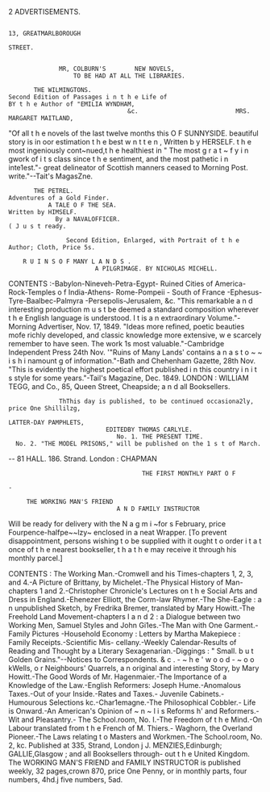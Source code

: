 2                                                 ADVERTISEMENTS.

                                                                                  13, GREATMARLBOROUGH
                                                                                                    STREET.


                  MR, COLBURN'S        NEW NOVELS,
                      TO BE HAD AT ALL THE LIBRARIES.

           THE WILMINGTONS.                                            Second Edition of Passages i n t h e Life of
    BY t h e Author of "EMILIA WYNDHAM,
                                     &c.                           MRS. MARGARET MAITLAND,
   "Of all t h e novels of the last twelve months this                              O F SUNNYSIDE.
beautiful story is in oor estimation t h e best w n t t e n ,                    Written b y HERSELF.
t h e most ingeniously cont~nued,t h e healthiest in              " The   most g r a t ~ f y i n gwork of i t s class since t h e
sentiment, and the most pathetic i n inte1est."-                great delineator of Scottish manners ceased to
Morning Post.                                                   write."--Tait's  MagasZne.

           THE PETREL.                                                Adventures of a Gold Finder.
               A TALE O F THE SEA.                                                 Written by HIMSELF.
                 By a NAVALOFFICER.                                                                               ( J u s t ready.

                    Second Edition, Enlarged, with Portrait of t h e Author; Cloth, Price 5s.

        R U I N S O F MANY L A N D S .
                            A PILGRIMAGE. BY NICHOLAS MICHELL.
CONTENTS   :-Babylon-Nineveh-Petra-Egypt-             Ruined Cities of America-Rock-Temples o f India-Athens-
    Rome-Pompeii       -
                       South of France -Ephesus-Tyre-Baalbec-Palmyra               -Persepolis-Jerusalem,     &c.
  "This remarkable a n d interesting production m u s t be deemed a standard composition wherever t h e English
language is understood. I t is a n extraordinary Volume."-Morning         Advertiser, Nov. 17, 1849.
  "Ideas more refined, poetic beauties mofe richly developed, and classic knowledge more extensive, w e
scarcely remember to have seen. The work 1s most valuable."-Cambridge             Independent Press 24th Nov.
  '"Ruins of Many Lands' contains a n a s t o ~ ~ i s h i namount
                                                            g     of information."-Bath and Chehenham Gazette,
28th Nov.
  "This is evidently the highest poetical effort published i n this country i n i t s style for some years."-Tail's
Magazine, Dec. 1849.
           LONDON : WILLIAM TEGG, and Co., 85, Queen Street, Cheapside; a n d all Booksellers.

                  ThThis day is published, to be continued occasiona2ly, price One Shillilzg,

    LATTER-DAY PAMPHLETS,
                               EDITEDBY THOMAS CARLYLE.
                                  No. 1. THE PRESENT TIME.
      No. 2. "THE MODEL PRISONS," will be published on the 1 s t of March.

--                                                   81 HALL. 186. Strand.
                                      London : CHAPMAN

                                         THE FIRST MONTHLY PART O F
                                                                                                                 -

         THE WORKING MAN'S FRIEND
                                  A N D FAMILY INSTRUCTOR
Will be ready for delivery with the N a g m i ~for
                                                s February, price Fourpence-halfpe~~lzy~
                                                                                      enclosed
                                     in a neat Wrapper.
      [To prevent disappointment, persons wishing t o be supplied with it ought t o order i t a t once of t h e
                    nearest bookseller, t h a t h e may receive it through his monthly parcel.]

  CONTENTS     : The Working Man.-Cromwell    and his Times-chapters 1, 2, 3, and 4.-A Picture of Brittany,
by Michelet.-The      Physical History of Man-chapters 1 and 2.-Christopher Chronicle's Lectures on t h e
Social Arts and Dress in England.-Ehenezer Elliott, the Corm-law Rhymer.-The She-Eagle : a n unpublished
Sketch, by Fredrika Bremer, translated by Mary Howitt.-The Freehold Land Movement-chapters I a n d 2 :
a Dialogue between two Working Men, Samuel Styles and John Gi1es.-The Man with One Garment.-
Family Pictures -Household Economy : Letters by Martha Makepiece : Family Receipts.-Scientific Mis-
cellany.-Weekly Calendar-Results of Reading and Thought by a Literary Sexagenarian.-Diggings : " Small.
b u t Golden Grains."--Notices to Correspondents. & c . - ~ h e ' w o o d - ~ o o kWells, o r Neighbours' Quarrels, a n
original and interesting Story, by Mary Howitt.-The Good Words of Mr. Hagenmaier.-The                 Importance of a
Knowledge of the Law.-English Reformers: Joseph Hume.-Anomalous Taxes.-Out of your Inside.-Rates
and Taxes.- Juvenile Cabinets.-Humourous      Selections kc.-Char1emagne.-The                 Philosophical Cobbler.-
Life is Onward.-An       American's Opinion of ~ n ~ l i s Reforms
                                                            h'            and Reformers.- Wit and Pleasantry.-
The School.room, No. I.-The Freedom of t h e Mind.-On Labour translated from t h e French of M. Thiers.-
 Waghorn, the Overland Pioneer.-The Laws relating t o Masters and Workmen.-The School.room, No. 2, kc.
    Published at 335, Strand, London j J. MENZIES,Edinburgh; GALLIE,Glasgow ; and all Booksellers through-
 out t h e United Kingdom.
   The WORKING MAN'S FRlEND and FAMILY INSTRUCTOR is published weekly, 32 pages,crown 870,
 price One Penny, or in monthly parts, four numbers, 4hd.j five numbers, 5ad.
